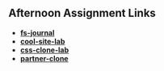 ## Afternoon Assignment Links

* **[fs-journal](https://github.com/jarrettcameron03/fs-journal)**
* **[cool-site-lab](https://github.com/jarrettcameron03/cool-site)**
* **[css-clone-lab](https://github.com/jarrettcameron03/become-a-leader-clone)**
* **[partner-clone](https://github.com/jarrettcameron03/partnerclone)**